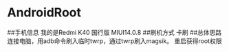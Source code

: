 # AndroidRoot
##手机信息
我的是Redmi K40 国行版 MIUI14.0.8
##刷机方式
卡刷
##总体思路
连接电脑，用adb命令刷入临时twrp，通过twrp刷入magsik。
重启获得root权限